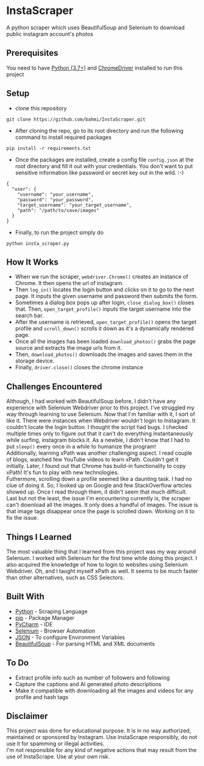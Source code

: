 # InstaScraper
A python scraper which uses BeautifulSoup and Selenium to download public instagram account's photos

## Prerequisites
You need to have [Python (3.7+)](https://www.python.org/downloads/) and [ChromeDriver](https://chromedriver.chromium.org/) 
installed to run this project

## Setup
- clone this repository
```
git clone https://github.com/bahmi/InstaScraper.git
```
-  After cloning the repo, go to its root directory and run the following command to install required packages
```
pip install -r requirements.txt
```
- Once the packages are installed, create a config file `config.json` at the root directory and fill it out with your 
credentials. You don't want to put sensitive information like password or secret key out in the wild. :-)
```
{
  "user": {
    "username": "your_username",
    "password": "your_password",
    "target_username": "your_target_username",
    "path": "/path/to/save/images"
  }
}
```
- Finally, to run the project simply do 
```
python insta_scraper.py
```

## How It Works
- When we run the scraper, `webdriver.Chrome()` creates an instance of Chrome. It then opens the url of instagram. 
- Then `log_in()` locates the login button and clicks on it to go to the next page. It inputs the given username and password then submits the form.
- Sometimes a dialog box pops up after login, `close_dialog_box()` closes that. Then, `open_target_profile()` inputs the target username into the search bar. 
- After the username is retrieved, `open_target_profile()` opens the target profile and `scroll_down()` scrolls it down as it's a dynamically rendered page.  
- Once all the images has been loaded `download_photos()` grabs the page source and extracts the image urls from it. 
- Then, `download_photos()` downloads the images and saves them in the storage device. 
- Finally, `driver.close()` closes the chrome instance

## Challenges Encountered
Although, I had worked with BeautifulSoup before, I didn't have any experience with Selenium Webdriver prior to this project. 
I've struggled my way through learning to use Selenium. Now that I'm familiar with it, I sort of like it. 
There were instances when Webdriver wouldn't login to Instagram. It couldn't locate the login button. I thought 
the script had bugs. I checked multiple times only to figure out that it can't do everything instantaneously while 
surfing, instagram blocks it. As a newbie, I didn't know that I had to put `sleep()` every once in a while to humanize the program!  
Additionally, learning xPath was another challenging aspect. I read couple of blogs, watched few YouTube videos to learn xPath. 
Couldn't get it initially. Later, I found out that Chrome has build-in functionality to copy xPath! It's fun to play with new technologies.  
Futhermore, scrolling down a profile seemed like a daunting task. I had no clue of doing it. So, I looked up on Google and 
few StackOverflow articles showed up. Once I read through them, it didn't seem that much difficult.  
Last but not the least, the issue I'm encountering currently is, the scraper can't download all the images. It only does
a handful of images. The issue is that image tags disappear once the page is scrolled down. Working on it to fix the issue. 

## Things I Learned
The most valuable thing that I learned from this project was my way around Selenium. I worked with Selenium for the 
first time while doing this project. I also acquired the knowledge of how to login to websites using Selenium Webdriver. 
Oh, and I taught myself xPath as well. It seems to be much faster than other alternatives, such as CSS Selectors. 

## Built With
- [Python](https://www.python.org/) - Scraping Language
- [pip](https://pypi.org/project/pip/) - Package Manager
- [PyCharm](https://www.jetbrains.com/pycharm/) - IDE
- [Selenium](https://www.seleniumhq.org/) - Browser Automation
- [JSON](https://www.json.org/) - To configure Environment Variables
- [BeautifulSoup](https://pypi.org/project/beautifulsoup4/) - For parsing HTML and XML documents

## To Do
- Extract profile info such as number of followers and following
- Capture the captions and AI generated photo descriptions
- Make it compatible with downloading all the images and videos for any profile and hash tags

## Disclaimer
This project was done for educational purpose. It is in no way authorized, maintained or sponsored by Instagram. Use 
InstaScrape responsibly, do not use it for spamming or illegal activities.  
I'm not responsible for any kind of negative actions that may result from the use of InstaScrape. Use at your own risk.
